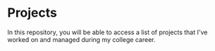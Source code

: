 # Projects
In this repository, you will be able to access a list of projects that I've worked on and managed during my college career.
